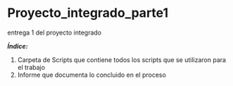 # Proyecto_integrado_parte1
entrega 1 del proyecto integrado

***Índice:***
  1. Carpeta de Scripts que contiene todos los scripts que se utilizaron para el trabajo
  2. Informe que documenta lo concluido en el proceso

